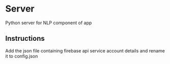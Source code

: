 # Server

Python server for NLP component of app

## Instructions

Add the json file containing firebase api service account details and rename it to config.json
